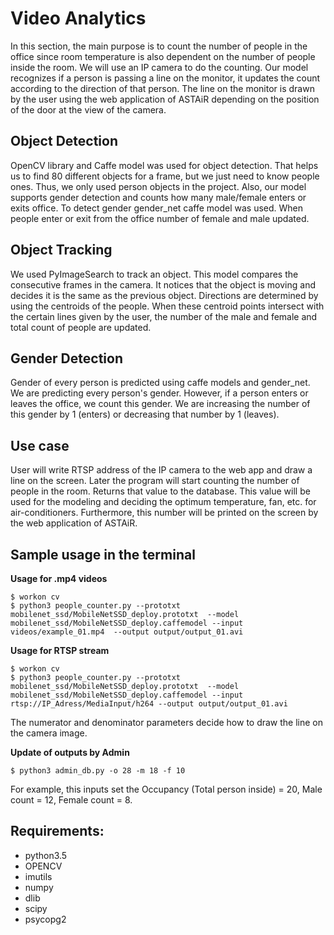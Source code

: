 # Video Analytics

In this section, the main purpose is to count the number of people in the office since room temperature is also dependent on the number of people inside the room. We will use an IP camera to do the counting. Our model recognizes if a person is passing a line on the monitor, it updates the count according to the direction of that person. The line on the monitor is drawn by the user using the web application of ASTAiR depending on the position of the door at the view of the camera. 

## Object Detection

OpenCV library and Caffe model was used for object detection. That helps us to find 80 different objects for a frame, but we just need to know people ones. Thus, we only used person objects in the project. Also, our model supports gender detection and counts how many male/female enters or exits office. To detect gender gender_net caffe model was used. When people enter or exit from the office number of female and male updated.

## Object Tracking

We used PyImageSearch to track an object. This model compares the consecutive frames in the camera. It notices that the object is moving and decides it is the same as the previous object. Directions are determined by using the centroids of the people. When these centroid points intersect with the certain lines given by the user, the number of the male and female and total count of people are updated.

## Gender Detection

Gender of every person is predicted using caffe models and gender_net. We are predicting every person's gender. However, if a person enters or leaves the office, we count this gender. We are increasing the number of this gender by 1 (enters) or decreasing that number by 1 (leaves).


## Use case

User will write RTSP address of the IP camera to the web app and draw a line on the screen. Later the program will start counting the number of people in the room. Returns that value to the database. This value will be used for the modeling and deciding the optimum temperature, fan, etc. for air-conditioners. Furthermore, this number will be printed on the screen by the web application of ASTAiR.

## Sample usage in the terminal

**Usage for .mp4 videos**

```
$ workon cv
$ python3 people_counter.py --prototxt mobilenet_ssd/MobileNetSSD_deploy.prototxt  --model mobilenet_ssd/MobileNetSSD_deploy.caffemodel --input videos/example_01.mp4  --output output/output_01.avi
```

**Usage for RTSP stream**

```
$ workon cv
$ python3 people_counter.py --prototxt mobilenet_ssd/MobileNetSSD_deploy.prototxt  --model mobilenet_ssd/MobileNetSSD_deploy.caffemodel --input rtsp://IP_Adress/MediaInput/h264 --output output/output_01.avi
```

The numerator and denominator parameters decide how to draw the line on   the camera image.

**Update of outputs by Admin**

```
$ python3 admin_db.py -o 28 -m 18 -f 10
```

For example, this inputs set the Occupancy (Total person inside) = 20, Male count = 12, Female count = 8. 

## Requirements:

- python3.5
- OPENCV
- imutils
- numpy
- dlib
- scipy
- psycopg2
